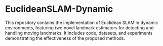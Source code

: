 # EuclideanSLAM-Dynamic
This repository contains the implementation of Euclidean SLAM in dynamic environments, featuring two novel landmark estimators for detecting and handling moving landmarks. It includes code, datasets, and experiments demonstrating the effectiveness of the proposed methods.
